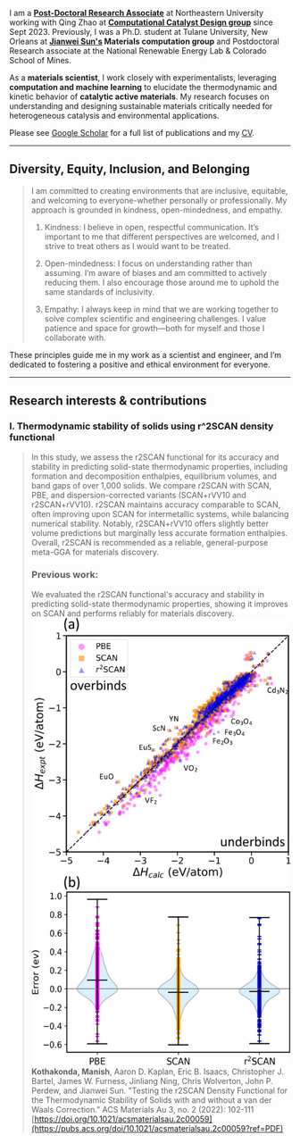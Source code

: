 <!-- Google tag (gtag.js) -->
<script async src="https://www.googletagmanager.com/gtag/js?id=G-6KTXKWMYF3"></script>
<script>
  window.dataLayer = window.dataLayer || [];
  function gtag(){dataLayer.push(arguments);}
  gtag('js', new Date());

  gtag('config', 'G-6KTXKWMYF3');
</script>

I am a **[Post-Doctoral Research Associate](https://coe.northeastern.edu/people/kothakonda-manish-kumar/)** at Northeastern University working with Qing Zhao at **[Computational Catalyst Design group](https://www.qzhao-neu.com/)** since Sept 2023. Previously, I was a Ph.D. student at Tulane University, New Orleans at **[Jianwei Sun's](https://www.matcomp.org/) Materials computation group** and Postdoctoral Research associate at the National Renewable Energy Lab & Colorado School of Mines.

As a **materials scientist**, I work closely with experimentalists, leveraging **computation and machine learning** to elucidate the thermodynamic and kinetic behavior of **catalytic active materials**. My research focuses on understanding and designing sustainable materials critically needed for heterogeneous catalysis and environmental applications.

Please see [Google Scholar](https://scholar.google.com/citations?user=chmsWhIAAAAJ&hl=en) for a full list of publications and my [CV](https://manishkothakonda.github.io/assets/files/CV_MK.pdf). 

___

## Diversity, Equity, Inclusion, and Belonging
> I am committed to creating environments that are inclusive, equitable, and welcoming to everyone-whether personally or professionally. My approach is grounded in kindness, open-mindedness, and empathy.
>
> 1. Kindness: I believe in open, respectful communication. It’s important to me that different perspectives are welcomed, and I strive to treat others as I would want to be treated.
>
> 2. Open-mindedness: I focus on understanding rather than assuming. I’m aware of biases and am committed to actively reducing them. I also encourage those around me to uphold the same standards of inclusivity.
>
> 3. Empathy: I always keep in mind that we are working together to solve complex scientific and engineering challenges. I value patience and space for growth—both for myself and those I collaborate with.
>
These principles guide me in my work as a scientist and engineer, and I’m dedicated to fostering a positive and ethical environment for everyone.
___

## Research interests & contributions 
### I. Thermodynamic stability of solids using r^2SCAN density functional
> In this study, we assess the r2SCAN functional for its accuracy and stability in predicting solid-state thermodynamic properties, including formation and decomposition enthalpies, equilibrium volumes, and band gaps of over 1,000 solids. We compare r2SCAN with SCAN, PBE, and dispersion-corrected variants (SCAN+rVV10 and r2SCAN+rVV10). r2SCAN maintains accuracy comparable to SCAN, often improving upon SCAN for intermetallic systems, while balancing numerical stability. Notably, r2SCAN+rVV10 offers slightly better volume predictions but marginally less accurate formation enthalpies. Overall, r2SCAN is recommended as a reliable, general-purpose meta-GGA for materials discovery.
>
> ### Previous work:
> We evaluated the r2SCAN functional's accuracy and stability in predicting solid-state thermodynamic properties, showing it improves on SCAN and performs reliably for materials discovery.
> ![](r2scan_test_solids.jpeg)
> **Kothakonda, Manish**, Aaron D. Kaplan, Eric B. Isaacs, Christopher J. Bartel, James W. Furness, Jinliang Ning, Chris Wolverton, John P. Perdew, and Jianwei Sun. "Testing the r2SCAN Density Functional for the Thermodynamic Stability of Solids with and without a van der Waals Correction." ACS Materials Au 3, no. 2 (2022): 102-111 [https://doi.org/10.1021/acsmaterialsau.2c00059](https://pubs.acs.org/doi/10.1021/acsmaterialsau.2c00059?ref=PDF)


